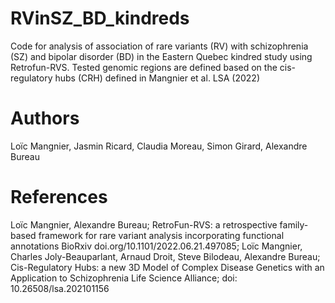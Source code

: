 # RVinSZ_BD_kindreds

Code for analysis of association of rare variants (RV) with schizophrenia (SZ) and bipolar disorder (BD) in the Eastern Quebec kindred study using Retrofun-RVS.
Tested genomic regions are defined based on the cis-regulatory hubs (CRH) defined in Mangnier et al. LSA (2022)

# Authors
Loïc Mangnier, Jasmin Ricard, Claudia Moreau, Simon Girard, Alexandre Bureau

# References
Loïc Mangnier, Alexandre Bureau; 
RetroFun-RVS: a retrospective family-based framework for rare variant analysis incorporating functional annotations
BioRxiv doi.org/10.1101/2022.06.21.497085;
Loïc Mangnier, Charles Joly-Beauparlant, Arnaud Droit, Steve Bilodeau, Alexandre Bureau; 
Cis-Regulatory Hubs: a new 3D Model of Complex Disease Genetics with an Application to Schizophrenia
Life Science Alliance; doi: 10.26508/lsa.202101156 
